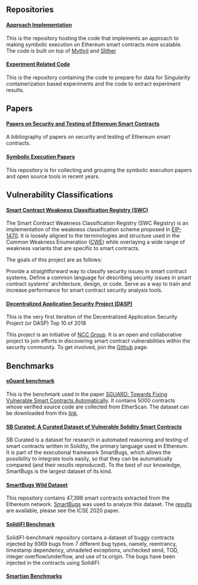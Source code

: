 ## Repositories
#### [Approach Implementation](https://github.com/Qiana0223/wqp_app_1)
This is the repository hosting the code that implements an approach to making symbolic execution on Ethereum smart contracts more scalable.  The code is built on top of [Mythril](https://github.com/ConsenSys/mythril) and [Slither](https://github.com/crytic/slither)

#### [Experiment Related Code](https://github.com/Qiana0223/DataPreparation)
This is the repository containing the code to prepare for data for Singularity containerization based experiments and the code to extract experiment results.


## Papers
#### [Papers on Security and Testing of Ethereum Smart Contracts](https://github.com/Qiana0223/bibliography_security_testing_smart_contracts)
A bibliography of papers on security and testing of Ethereum smart contracts.


#### [Symbolic Execution Papers](https://github.com/XMUsuny/symbolic-execution-papers)
This repository is for collecting and grouping the symbolic execution papers and open source tools in recent years.

## Vulnerability Classifications
#### [Smart Contract Weakness Classification Registry (SWC)](https://github.com/SmartContractSecurity/SWC-registry)
The Smart Contract Weakness Classification Registry (SWC Registry) is an implementation of the weakness classification scheme proposed in [EIP-1470](https://github.com/ethereum/EIPs/issues/1469). It is loosely aligned to the terminologies and structure used in the Common Weakness Enumeration ([CWE](https://cwe.mitre.org/)) while overlaying a wide range of weakness variants that are specific to smart contracts.

The goals of this project are as follows:

Provide a straightforward way to classify security issues in smart contract systems.
Define a common language for describing security issues in smart contract systems' architecture, design, or code.
Serve as a way to train and increase performance for smart contract security analysis tools.


#### [Decentralized Application Security Project (DASP)](https://dasp.co/#item-9)
This is the very first iteration of the  Decentralized Application Security Project (or DASP) Top 10 of 2018

This project is an initiative of [NCC Group](https://www.nccgroup.trust/). It is an open and collaborative project to join efforts in discovering smart contract vulnerabilities within the security community. To get involved, join the [Github](https://github.com/CryptoServices/dasp) page.

## Benchmarks
#### [sGuard benchmark](https://github.com/duytai/sGuard/issues/22)
This is the benchmark used in the paper [SGUARD: Towards Fixing Vulnerable Smart Contracts Automatically](https://ieeexplore-ieee-org.ezproxy.uta.edu/stamp/stamp.jsp?tp=&arnumber=9519444). It contains 5000 contracts whose verified source
code are collected from EtherScan. The dataset can be downloaded from this [link]( https://drive.google.com/file/d/1xMa_9n4uf5Ssl3RDsXR6opN_wfRPEhdM/view?usp=sharing).

#### [SB Curated: A Curated Dataset of Vulnerable Solidity Smart Contracts](https://github.com/smartbugs/smartbugs/tree/master/dataset)
SB Curated is a dataset for research in automated reasoning and testing of smart contracts written in Solidity, the primary language used in Ethereum. It is part of the executional framework SmartBugs, which allows the possibility to integrate tools easily, so that they can be automatically compared (and their results reproduced). To the best of our knowledge, SmartBugs is the largest dataset of its kind.

#### [SmartBugs Wild Dataset](https://github.com/smartbugs/smartbugs-wild)
This repository contains 47,398 smart contracts extracted from the Ethereum network.
[SmartBugs](https://github.com/smartbugs/smartbugs) was used to analyze this dataset. The [results](https://github.com/smartbugs/smartbugs-results) are available, please see the ICSE 2020 paper.
#### [SolidiFI Benchmark](https://github.com/smartbugs/SolidiFI-benchmark)
SolidiFI-benchmark repository contains a dataset of buggy contracts injected by 9369 bugs from 7 different bug types, namely, reentrancy, timestamp dependency, uhnadeled exceptions, unchecked send, TOD, integer overflow/underflow, and use of tx.origin. The bugs have been injected in the contracts using SolidiFI.

#### [Smartian Benchmarks](https://github.com/SoftSec-KAIST/Smartian-Artifact/tree/main/benchmarks)
